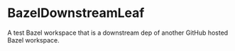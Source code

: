 # BazelDownstreamLeaf
A test Bazel workspace that is a downstream dep of another GitHub hosted Bazel workspace.
